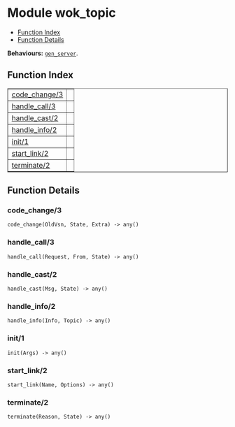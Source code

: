 

# Module wok_topic #
* [Function Index](#index)
* [Function Details](#functions)

__Behaviours:__ [`gen_server`](gen_server.md).
<a name="index"></a>

## Function Index ##


<table width="100%" border="1" cellspacing="0" cellpadding="2" summary="function index"><tr><td valign="top"><a href="#code_change-3">code_change/3</a></td><td></td></tr><tr><td valign="top"><a href="#handle_call-3">handle_call/3</a></td><td></td></tr><tr><td valign="top"><a href="#handle_cast-2">handle_cast/2</a></td><td></td></tr><tr><td valign="top"><a href="#handle_info-2">handle_info/2</a></td><td></td></tr><tr><td valign="top"><a href="#init-1">init/1</a></td><td></td></tr><tr><td valign="top"><a href="#start_link-2">start_link/2</a></td><td></td></tr><tr><td valign="top"><a href="#terminate-2">terminate/2</a></td><td></td></tr></table>


<a name="functions"></a>

## Function Details ##

<a name="code_change-3"></a>

### code_change/3 ###

`code_change(OldVsn, State, Extra) -> any()`


<a name="handle_call-3"></a>

### handle_call/3 ###

`handle_call(Request, From, State) -> any()`


<a name="handle_cast-2"></a>

### handle_cast/2 ###

`handle_cast(Msg, State) -> any()`


<a name="handle_info-2"></a>

### handle_info/2 ###

`handle_info(Info, Topic) -> any()`


<a name="init-1"></a>

### init/1 ###

`init(Args) -> any()`


<a name="start_link-2"></a>

### start_link/2 ###

`start_link(Name, Options) -> any()`


<a name="terminate-2"></a>

### terminate/2 ###

`terminate(Reason, State) -> any()`


